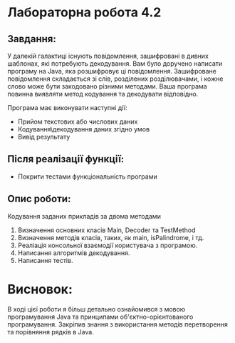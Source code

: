 # Лабораторна робота 4.2

## Завдання:

У далекій галактиці існують повідомлення, зашифровані в дивних шаблонах, які потребують декодування. Вам було доручено написати програму на Java, яка розшифровує ці повідомлення.
Зашифроване повідомлення складається зі слів, розділених розділювачами, і кожне слово може бути закодовано різними методами. Ваша програма повинна виявляти метод кодування та декодувати відповідно.<br>

Програма має виконувати наступні дії:

- Прийом текстових або числових даних
- Кодування\декодування даних згідно умов
- Вивід результату

## Після реалізації функції:

- Покрити тестами функціональність програми

## Опис роботи:
Кодування заданих прикладів за двома методами <br>

1. Визначення основних класів Main, Decoder та TestMethod 
2. Визначення методів класів, таких, як main, isPalindrome, і тд.
3. Реаліація консольної взаємодії користувача з програмою.
4. Написання алгоритмів декодування.
5. Написання тестів.

# Висновок:

В ході цієї роботи я більш детально ознайомився з мовою програмування Java та принципами об'єктно-орієнтованого програмування.
Закріпив знання з використання методів перетворення та порівняння рядків в Java.

